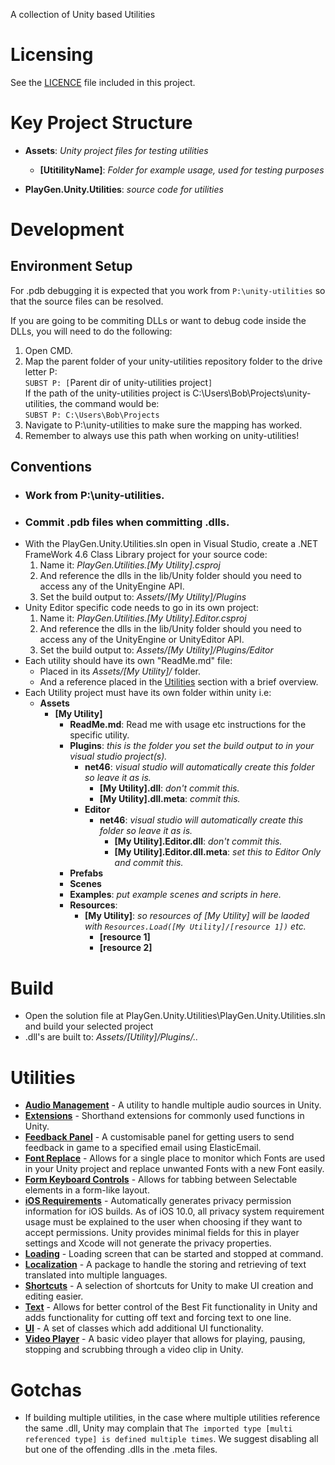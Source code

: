 A collection of Unity based Utilities

# Licensing
See the [LICENCE](LICENCE.md) file included in this project.

# Key Project Structure
- **Assets**: *Unity project files for testing utilities*
  - **[UtitilityName]**: *Folder for example usage, used for testing purposes*

- **PlayGen.Unity.Utilities**: *source code for utilities*

# Development
## Environment Setup
For .pdb debugging it is expected that you work from `P:\unity-utilities` so that the source files can be resolved.

If you are going to be commiting DLLs or want to debug code inside the DLLs, you will need to do the following:

1. Open CMD.
2. Map the parent folder of your unity-utilities repository folder to the drive letter P:  
`SUBST P: [`Parent dir of unity-utilities project`]`  
If the path of the unity-utilities project is C:\Users\Bob\Projects\unity-utilities, the command would be:  
`SUBST P: C:\Users\Bob\Projects`
3. Navigate to P:\unity-utilities to make sure the mapping has worked.
4. Remember to always use this path when working on unity-utilities!

## Conventions
- ### Work from P:\unity-utilities.
- ### Commit .pdb files when committing .dlls.
- With the PlayGen.Unity.Utilities.sln open in Visual Studio, create a .NET FrameWork 4.6 Class Library project for your source code:
  1. Name it: *PlayGen.Utilities.[My Utility].csproj*  
  2. And reference the dlls in the lib/Unity folder should you need to access any of the UnityEngine API.  
  3. Set the build output to: *Assets/[My Utility]/Plugins*
- Unity Editor specific code needs to go in its own project:
  1. Name it: *PlayGen.Utilities.[My Utility].Editor.csproj*  
  2. And reference the dlls in the lib/Unity folder should you need to access any of the UnityEngine or UnityEditor API.
  3. Set the build output to: 
   *Assets/[My Utility]/Plugins/Editor*
- Each utility should have its own "ReadMe.md" file:
  - Placed in its *Assets/[My Utility]/* folder.
  - And a reference placed in the [Utilities](#Utilities) section with a brief overview.  
- Each Utility project must have its own folder within unity 
i.e:  
  - **Assets**
    - **[My Utility]**
      - **ReadMe.md**: Read me with usage etc instructions for the specific utility.
      - **Plugins**: *this is the folder you set the build output to in your visual studio project(s).*
        - **net46**: *visual studio will automatically create this folder so leave it as is.*
          - **[My Utility].dll**: *don't commit this.*
          - **[My Utility].dll.meta**: *commit this.*          
        - **Editor**
          - **net46**: *visual studio will automatically create this folder so leave it as is.*
            - **[My Utility].Editor.dll**: *don't commit this.*
            - **[My Utility].Editor.dll.meta**: *set this to Editor Only and commit this.*
      - **Prefabs**
      - **Scenes**
      - **Examples**: *put example scenes and scripts in here.*
      - **Resources**:
        - **[My Utility]**: *so resources of [My Utility] will be laoded with `Resources.Load([My Utility]/[resource 1])` etc.*
          - **[resource 1]**
          - **[resource 2]**

# Build
- Open the solution file at PlayGen.Unity.Utilities\PlayGen.Unity.Utilities.sln and build your selected project
- .dll's are built to: *Assets/[Utility]/Plugins/..*

# Utilities

- [**Audio Management**](Assets/Audio/ReadMe.md) - A utility to handle multiple audio sources in Unity.
- [**Extensions**](Assets/Extensions/ReadMe.md) - Shorthand extensions for commonly used functions in Unity.
- [**Feedback Panel**](Assets/SendFeedbackAsset/ReadMe.md) - A customisable panel for getting users to send feedback in game to a specified email using ElasticEmail.
- [**Font Replace**](Assets/Editor/Plugins/FontReplace/ReadMe.md) - Allows for a single place to monitor which Fonts are used in your Unity project and replace unwanted Fonts with a new Font easily.
- [**Form Keyboard Controls**](Assets/FormKeyboardControls/ReadMe.md) - Allows for tabbing between Selectable elements in a form-like layout.
- [**iOS Requirements**](Assets/iOSRequirements/ReadMe.md) - Automatically generates privacy permission information for iOS builds. As of iOS 10.0, all privacy system requirement usage must be explained to the user when choosing if they want to accept permissions. Unity provides minimal fields for this in player settings and Xcode will not generate the privacy properties.
- [**Loading**](Assets/Loading/ReadMe.md) - Loading screen that can be started and stopped at command.
- [**Localization**](Assets/Localization/ReadMe.md) - A package to handle the storing and retrieving of text translated into multiple languages.
- [**Shortcuts**](Assets/Editor/Plugins/Shortcuts/ReadMe.md) - A selection of shortcuts for Unity to make UI creation and editing easier.
- [**Text**](Assets/Text/ReadMe.md) - Allows for better control of the Best Fit functionality in Unity and adds functionality for cutting off text and forcing text to one line.
- [**UI**](Assets/UI/ReadMe.md) - A set of classes which add additional UI functionality.
- [**Video Player**](Assets/Video/ReadMe.md) - A basic video player that allows for playing, pausing, stopping and scrubbing through a video clip in Unity.

# Gotchas
- If building multiple utilities, in the case where multiple utilities reference the same .dll, Unity may complain that `The imported type [multi referenced type] is defined multiple times`. We suggest disabling all but one of the offending .dlls in the .meta files.